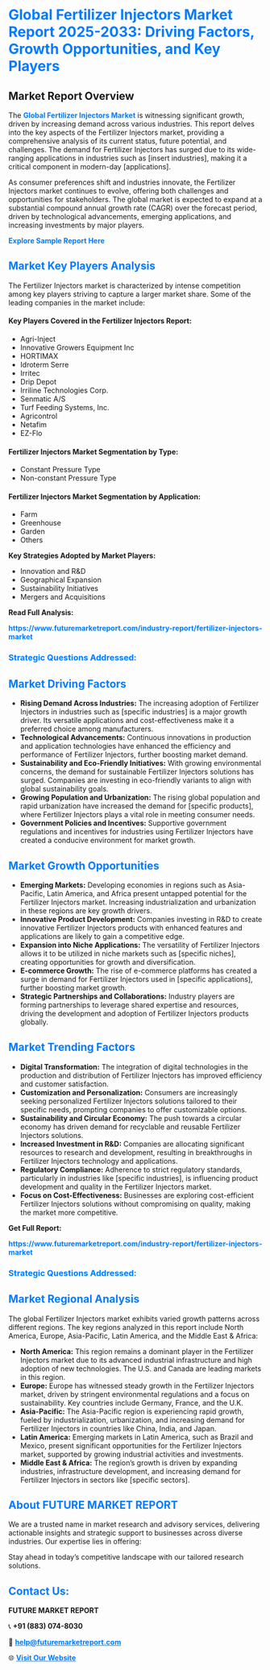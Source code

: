 <h1 style="color: #007BFF;">Global Fertilizer Injectors Market Report 2025-2033: Driving Factors, Growth Opportunities, and Key Players</h1>

<section id="overview">
<h2>Market Report Overview</h2>
<p>The <a href="https://www.futuremarketreport.com/industry-report/fertilizer-injectors-market" style="color: #007BFF; text-decoration: none;"><strong>Global Fertilizer Injectors Market</strong></a> is witnessing significant growth, driven by increasing demand across various industries. This report delves into the key aspects of the Fertilizer Injectors market, providing a comprehensive analysis of its current status, future potential, and challenges. The demand for Fertilizer Injectors has surged due to its wide-ranging applications in industries such as [insert industries], making it a critical component in modern-day [applications].</p>
<p>As consumer preferences shift and industries innovate, the Fertilizer Injectors market continues to evolve, offering both challenges and opportunities for stakeholders. The global market is expected to expand at a substantial compound annual growth rate (CAGR) over the forecast period, driven by technological advancements, emerging applications, and increasing investments by major players.</p>
</section>

<section id="overview">
<p><a href="https://www.futuremarketreport.com/request-sample/reportId=87894" style="color: #007BFF; text-decoration: none;"><strong>Explore Sample Report Here</strong></a></p>
</section>

<section id="key-players">
<h2 style="color: #007BFF;">Market Key Players Analysis</h2>
<p>The Fertilizer Injectors market is characterized by intense competition among key players striving to capture a larger market share. Some of the leading companies in the market include:</p>
<h4>Key Players Covered in the Fertilizer Injectors Report:</h4>
<ul><li>Agri-Inject</li><li>Innovative Growers Equipment Inc</li><li>HORTIMAX</li><li>Idroterm Serre</li><li>Irritec</li><li>Drip Depot</li><li>Irriline Technologies Corp.</li><li>Senmatic A/S</li><li>Turf Feeding Systems, Inc.</li><li>Agricontrol</li><li>Netafim</li><li>EZ-Flo</li></ul>
<h4>Fertilizer Injectors Market Segmentation by Type:</h4>
<ul><li>Constant Pressure Type</li><li>Non-constant Pressure Type</li></ul>

<h4>Fertilizer Injectors Market Segmentation by Application:</h4>
<ul><li>Farm</li><li>Greenhouse</li><li>Garden</li><li>Others</li></ul>
<p><strong>Key Strategies Adopted by Market Players:</strong></p>
<ul>
<li>Innovation and R&D</li>
<li>Geographical Expansion</li>
<li>Sustainability Initiatives</li>
<li>Mergers and Acquisitions</li>
</ul>
</section>

<section>
<p><strong>Read Full Analysis: </strong></p><a href="https://www.futuremarketreport.com/industry-report/fertilizer-injectors-market" style="color: #007BFF; text-decoration: none;"><strong>https://www.futuremarketreport.com/industry-report/fertilizer-injectors-market</strong></a>
<h3 style="color: #007BFF;">Strategic Questions Addressed:</h3>
</section>

<section id="driving-factors">
<h2 style="color: #007BFF;">Market Driving Factors</h2>
<ul>
<li><strong>Rising Demand Across Industries:</strong> The increasing adoption of Fertilizer Injectors in industries such as [specific industries] is a major growth driver. Its versatile applications and cost-effectiveness make it a preferred choice among manufacturers.</li>
<li><strong>Technological Advancements:</strong> Continuous innovations in production and application technologies have enhanced the efficiency and performance of Fertilizer Injectors, further boosting market demand.</li>
<li><strong>Sustainability and Eco-Friendly Initiatives:</strong> With growing environmental concerns, the demand for sustainable Fertilizer Injectors solutions has surged. Companies are investing in eco-friendly variants to align with global sustainability goals.</li>
<li><strong>Growing Population and Urbanization:</strong> The rising global population and rapid urbanization have increased the demand for [specific products], where Fertilizer Injectors plays a vital role in meeting consumer needs.</li>
<li><strong>Government Policies and Incentives:</strong> Supportive government regulations and incentives for industries using Fertilizer Injectors have created a conducive environment for market growth.</li>
</ul>
</section>

<section id="growth-opportunities">
<h2 style="color: #007BFF;">Market Growth Opportunities</h2>
<ul>
<li><strong>Emerging Markets:</strong> Developing economies in regions such as Asia-Pacific, Latin America, and Africa present untapped potential for the Fertilizer Injectors market. Increasing industrialization and urbanization in these regions are key growth drivers.</li>
<li><strong>Innovative Product Development:</strong> Companies investing in R&D to create innovative Fertilizer Injectors products with enhanced features and applications are likely to gain a competitive edge.</li>
<li><strong>Expansion into Niche Applications:</strong> The versatility of Fertilizer Injectors allows it to be utilized in niche markets such as [specific niches], creating opportunities for growth and diversification.</li>
<li><strong>E-commerce Growth:</strong> The rise of e-commerce platforms has created a surge in demand for Fertilizer Injectors used in [specific applications], further boosting market growth.</li>
<li><strong>Strategic Partnerships and Collaborations:</strong> Industry players are forming partnerships to leverage shared expertise and resources, driving the development and adoption of Fertilizer Injectors products globally.</li>
</ul>
</section>

<section id="trending-factors">
<h2 style="color: #007BFF;">Market Trending Factors</h2>
<ul>
<li><strong>Digital Transformation:</strong> The integration of digital technologies in the production and distribution of Fertilizer Injectors has improved efficiency and customer satisfaction.</li>
<li><strong>Customization and Personalization:</strong> Consumers are increasingly seeking personalized Fertilizer Injectors solutions tailored to their specific needs, prompting companies to offer customizable options.</li>
<li><strong>Sustainability and Circular Economy:</strong> The push towards a circular economy has driven demand for recyclable and reusable Fertilizer Injectors solutions.</li>
<li><strong>Increased Investment in R&D:</strong> Companies are allocating significant resources to research and development, resulting in breakthroughs in Fertilizer Injectors technology and applications.</li>
<li><strong>Regulatory Compliance:</strong> Adherence to strict regulatory standards, particularly in industries like [specific industries], is influencing product development and quality in the Fertilizer Injectors market.</li>
<li><strong>Focus on Cost-Effectiveness:</strong> Businesses are exploring cost-efficient Fertilizer Injectors solutions without compromising on quality, making the market more competitive.</li>
</ul>
</section>

<section>
<p><strong>Get Full Report: </strong></p><a href="https://www.futuremarketreport.com/industry-report/fertilizer-injectors-market" style="color: #007BFF; text-decoration: none;"><strong>https://www.futuremarketreport.com/industry-report/fertilizer-injectors-market</strong></a>
<h3 style="color: #007BFF;">Strategic Questions Addressed:</h3>
</section>


<section id="regional-analysis">
<h2 style="color: #007BFF;">Market Regional Analysis</h2>
<p>The global Fertilizer Injectors market exhibits varied growth patterns across different regions. The key regions analyzed in this report include North America, Europe, Asia-Pacific, Latin America, and the Middle East & Africa:</p>
<ul>
<li><strong>North America:</strong> This region remains a dominant player in the Fertilizer Injectors market due to its advanced industrial infrastructure and high adoption of new technologies. The U.S. and Canada are leading markets in this region.</li>
<li><strong>Europe:</strong> Europe has witnessed steady growth in the Fertilizer Injectors market, driven by stringent environmental regulations and a focus on sustainability. Key countries include Germany, France, and the U.K.</li>
<li><strong>Asia-Pacific:</strong> The Asia-Pacific region is experiencing rapid growth, fueled by industrialization, urbanization, and increasing demand for Fertilizer Injectors in countries like China, India, and Japan.</li>
<li><strong>Latin America:</strong> Emerging markets in Latin America, such as Brazil and Mexico, present significant opportunities for the Fertilizer Injectors market, supported by growing industrial activities and investments.</li>
<li><strong>Middle East & Africa:</strong> The region’s growth is driven by expanding industries, infrastructure development, and increasing demand for Fertilizer Injectors in sectors like [specific sectors].</li>
</ul>
</section>

<footer>
<h2 style="color: #007BFF;">About FUTURE MARKET REPORT</h2>
<p>We are a trusted name in market research and advisory services, delivering actionable insights and strategic support to businesses across diverse industries. Our expertise lies in offering:</p>

<p>Stay ahead in today’s competitive landscape with our tailored research solutions.</p>

<h2 style="color: #007BFF;">Contact Us:</h2>
<p><strong>FUTURE MARKET REPORT</strong></p>
<p>📞 <strong>+91 (883) 074-8030</strong></p>
<p>📧 <strong><a href="mailto:help@futuremarketreport.com" style="color: #007BFF;">help@futuremarketreport.com</a></strong></p>
<p>🌐 <strong><a href="https://www.futuremarketreport.com/" style="color: #007BFF;">Visit Our Website</a></strong></p>
</footer>